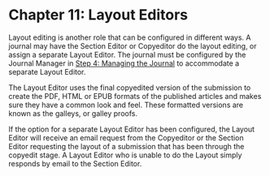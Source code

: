 # Chapter 11: Layout Editors

Layout editing is another role that can be configured in different ways. A journal may have the Section Editor or Copyeditor do the layout editing, or assign a separate Layout Editor. The journal must be configured by the Journal Manager in [Step 4: Managing the Journal](https://docs.pkp.sfu.ca/learning-ojs-2/en/step_four_management) to accommodate a separate Layout Editor.

The Layout Editor uses the final copyedited version of the submission to create the PDF, HTML or EPUB formats of the published articles and makes sure they have a common look and feel. These formatted versions are known as the galleys, or galley proofs.


If the option for a separate Layout Editor has been configured, the Layout Editor will receive an email request from the Copyeditor or the Section Editor requesting the layout of a submission that has been through the copyedit stage. A Layout Editor who is unable to do the Layout simply responds by email to the Section Editor.

